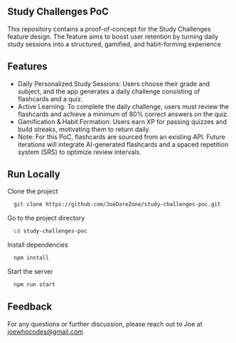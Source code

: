 
## Study Challenges PoC

This repository contains a proof-of-concept for the Study Challenges feature design. The feature aims to boost user retention by turning daily study sessions into a structured, gamified, and habit-forming experience

## Features

- Daily Personalized Study Sessions:
Users choose their grade and subject, and the app generates a daily challenge consisting of flashcards and a quiz.
- Active Learning:
To complete the daily challenge, users must review the flashcards and achieve a minimum of 80% correct answers on the quiz.
- Gamification & Habit Formation:
Users earn XP for passing quizzes and build streaks, motivating them to return daily.
- Note: For this PoC, flashcards are sourced from an existing API. Future iterations will integrate AI-generated flashcards and a spaced repetition system (SRS) to optimize review intervals.


## Run Locally

Clone the project

```bash
  git clone https://github.com/JoeDareZone/study-challenges-poc.git
```

Go to the project directory

```bash
  cd study-challenges-poc
```

Install dependencies

```bash
  npm install
```

Start the server

```bash
  npm run start
```


## Feedback

For any questions or further discussion, please reach out to Joe at joewhocodes@gmail.com



